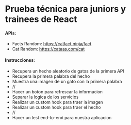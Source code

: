 # Prueba técnica para juniors y trainees de React

#### APIs:

- Facts Random: https://catfact.ninja/fact
- Cat Random: https://cataas.com/cat

#### Instrucciones:

- Recupera un hecho aleatorio de gatos de la primera API
- Recupera la primera palabra del hecho
- Muestra una imagen de un gato con la primera palabra
- //
- Hacer un boton para refrescar la informacion
- Separar la logica de los servicios
- Realizar un custom hook para traer la imagen
- Realizar un custom hook para traer el hecho
- //
- Hacer un test end-to-end para nuestra aplicacion
